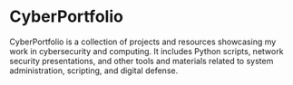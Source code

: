 # CyberPortfolio 
CyberPortfolio is a collection of projects and resources showcasing my work in cybersecurity and computing. It includes Python scripts, network security presentations, and other tools and materials related to system administration, scripting, and digital defense.
